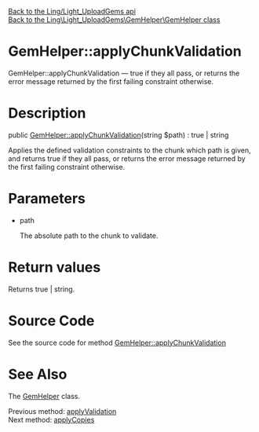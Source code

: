 [Back to the Ling/Light_UploadGems api](https://github.com/lingtalfi/Light_UploadGems/blob/master/doc/api/Ling/Light_UploadGems.md)<br>
[Back to the Ling\Light_UploadGems\GemHelper\GemHelper class](https://github.com/lingtalfi/Light_UploadGems/blob/master/doc/api/Ling/Light_UploadGems/GemHelper/GemHelper.md)


GemHelper::applyChunkValidation
================



GemHelper::applyChunkValidation — true if they all pass, or returns the error message returned by the first failing constraint otherwise.




Description
================


public [GemHelper::applyChunkValidation](https://github.com/lingtalfi/Light_UploadGems/blob/master/doc/api/Ling/Light_UploadGems/GemHelper/GemHelper/applyChunkValidation.md)(string $path) : true | string




Applies the defined validation constraints to the chunk which path is given, and returns
true if they all pass, or returns the error message returned by the first failing constraint otherwise.




Parameters
================


- path

    The absolute path to the chunk to validate.


Return values
================

Returns true | string.








Source Code
===========
See the source code for method [GemHelper::applyChunkValidation](https://github.com/lingtalfi/Light_UploadGems/blob/master/GemHelper/GemHelper.php#L163-L182)


See Also
================

The [GemHelper](https://github.com/lingtalfi/Light_UploadGems/blob/master/doc/api/Ling/Light_UploadGems/GemHelper/GemHelper.md) class.

Previous method: [applyValidation](https://github.com/lingtalfi/Light_UploadGems/blob/master/doc/api/Ling/Light_UploadGems/GemHelper/GemHelper/applyValidation.md)<br>Next method: [applyCopies](https://github.com/lingtalfi/Light_UploadGems/blob/master/doc/api/Ling/Light_UploadGems/GemHelper/GemHelper/applyCopies.md)<br>

